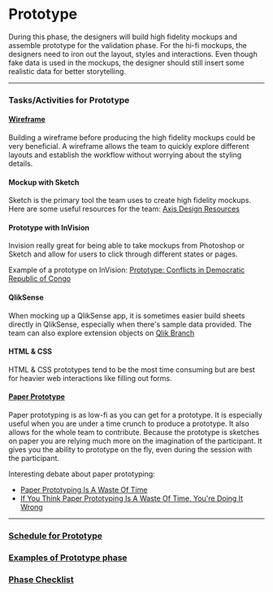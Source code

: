 # Prototype

During this phase, the designers will build high fidelity mockups and assemble prototype for the validation phase. For the hi-fi mockups, the designers need to iron out the layout, styles and interactions. Even though fake data is used in the mockups, the designer should still insert some realistic data for better storytelling. 


---

### Tasks/Activities for Prototype

#### [Wireframe](/5-Prototype/Exercises/wireframe.md)

Building a wireframe before producing the high fidelity mockups could be very beneficial. A wireframe allows the team to quickly explore different layouts and establish the workflow without worrying about the styling details. 


#### Mockup with Sketch

Sketch is the primary tool the team uses to create high fidelity mockups. Here are some useful resources for the team: [Axis Design Resources](https://drive.google.com/drive/folders/0BwLVd0W-_5qwZEZnMzRETEZ5QjA)


#### Prototype with InVision

Invision really great for being able to take mockups from Photoshop or Sketch and
allow for users to click through different states or pages. 

Example of a prototype on InVision: [Prototype: Conflicts in Democratic Republic of Congo](https://invis.io/3VBJDMIGC)


#### QlikSense

When mocking up a QlikSense app, it is sometimes easier build sheets directly in QlikSense, especially when there's sample data provided. The team can also explore extension objects on [Qlik Branch](http://branch.qlik.com)


#### HTML & CSS

HTML & CSS prototypes tend to be the most time consuming but are best for
heavier web interactions like filling out forms.

#### [Paper Prototype](http://alistapart.com/article/paperprototyping)

Paper prototyping is as low-fi as you can get for a prototype. It is especially useful when you are under a time crunch to produce a prototype. It also allows for the whole team to contribute. Because the prototype is sketches on paper you are relying much more on the imagination of the participant. It gives you the ability to prototype on the fly, even during the session with the participant.

Interesting debate about paper prototyping:

* [Paper Prototyping Is A Waste Of Time](https://library.gv.com/paper-prototyping-is-a-waste-of-time-353076395187)
* [If You Think Paper Prototyping Is A Waste Of Time, You're Doing It Wrong](http://uxmas.com/2014/if-you-think-paper-prototyping-is-a-waste-of-time)


---
### [Schedule for Prototype](SCHEDULE.md)
### [Examples of Prototype phase](EXAMPLES.md)
### [Phase Checklist](CHECKLIST.md)
